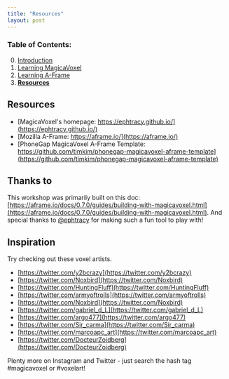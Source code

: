 ```yaml
---
title: "Resources"
layout: post
---
```

### Table of Contents:
0. [Introduction](index.md)
1. [Learning MagicaVoxel](magicavoxel.md)
2. [Learning A-Frame](aframe.md)
3. [**Resources**](resources.md)

## Resources
* [MagicaVoxel's homepage: https://ephtracy.github.io/](https://ephtracy.github.io/)
* [Mozilla A-Frame: https://aframe.io/](https://aframe.io/)
* [PhoneGap MagicaVoxel A-Frame Template: https://github.com/timkim/phonegap-magicavoxel-aframe-template](https://github.com/timkim/phonegap-magicavoxel-aframe-template)

## Thanks to
This workshop was primarily built on this doc: [https://aframe.io/docs/0.7.0/guides/building-with-magicavoxel.html](https://aframe.io/docs/0.7.0/guides/building-with-magicavoxel.html). And special thanks to [@ephtracy](https://twitter.com/ephtracy) for making such a fun tool to play with!

## Inspiration 
Try checking out these voxel artists. 
* [https://twitter.com/y2bcrazy](https://twitter.com/y2bcrazy)
* [https://twitter.com/Noxbird](https://twitter.com/Noxbird)
* [https://twitter.com/HuntingFluff](https://twitter.com/HuntingFluff)
* [https://twitter.com/armyoftrolls](https://twitter.com/armyoftrolls)
* [https://twitter.com/Noxbird](https://twitter.com/Noxbird)
* [https://twitter.com/gabriel_d_L](https://twitter.com/gabriel_d_L)
* [https://twitter.com/argo477](https://twitter.com/argo477)
* [https://twitter.com/Sir_carma](https://twitter.com/Sir_carma)
* [https://twitter.com/marcoapc_art](https://twitter.com/marcoapc_art)
* [https://twitter.com/DocteurZoidberg](https://twitter.com/DocteurZoidberg)

Plenty more on Instagram and Twitter - just search the hash tag #magicavoxel or #voxelart! 


